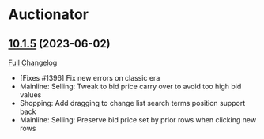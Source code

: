 # Auctionator

## [10.1.5](https://github.com/Auctionator/Auctionator/tree/10.1.5) (2023-06-02)
[Full Changelog](https://github.com/Auctionator/Auctionator/compare/10.1.4...10.1.5) 

- [Fixes #1396] Fix new errors on classic era  
- Mainline: Selling: Tweak to bid price carry over to avoid too high bid values  
- Shopping: Add dragging to change list search terms position support back  
- Mainline: Selling: Preserve bid price set by prior rows when clicking new rows  
